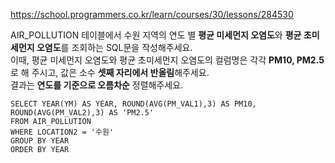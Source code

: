 https://school.programmers.co.kr/learn/courses/30/lessons/284530

AIR_POLLUTION 테이블에서 수원 지역의 연도 별 **평균 미세먼지 오염도**와 **평균 초미세먼지 오염도**를 조회하는 SQL문을 작성해주세요.  
이때, 평균 미세먼지 오염도와 평균 초미세먼지 오염도의 컬럼명은 각각 **PM10, PM2.5**로 해 주시고, 값은 소수 **셋째 자리에서 반올림**해주세요.  
결과는 **연도를 기준으로 오름차순** 정렬해주세요.

```
SELECT YEAR(YM) AS YEAR, ROUND(AVG(PM_VAL1),3) AS PM10, ROUND(AVG(PM_VAL2),3) AS 'PM2.5'
FROM AIR_POLLUTION
WHERE LOCATION2 = '수원'
GROUP BY YEAR
ORDER BY YEAR
```
